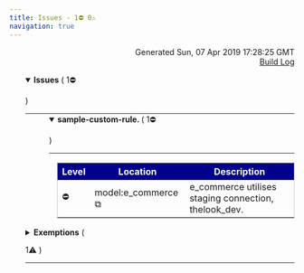 ```yaml
---
title: Issues - 1⛔ 0⚠️  
navigation: true
---
```

<p style="text-align:right;color:#cccs">
Generated Sun, 07 Apr 2019 17:28:25 GMT
<br><a href="http://ec2-35-177-185-218.eu-west-2.compute.amazonaws.com:8080/job/look_at_me_sideways/26/">Build Log</a>
</p>



<details style="margin-left: 3em" open="open">
<summary style="margin-left:-1em;border-bottom:solid 1px #333;">
<b>Issues</b>
(
   1⛔ 

)
</summary>



<details style="margin-left: 3em" open="open">
<summary style="margin-left:-1em;border-bottom:solid 1px #333;">
<b>sample-custom-rule. </b>
(
   1⛔ 

)
</summary>

<table style="border:solid 1px #ccc">
<thead style="background-color:darkblue;color:white"><tr>
<th>Level</th>
<th>Location</th>
<th>Description</th>
</tr></thead>
<tbody>

<tr>
<td>⛔</td>
<td>model:e_commerce <a href="&#47;projects&#47;thelook&#47;files&#47;e_commerce.model.lkml" style="text-decoration: none">⧉</a></td>
<td>e_commerce utilises staging connection, thelook_dev.</td>
</tr>

</tbody>
</table>


</details>


</details>





<details style="margin-left: 3em" >
<summary style="margin-left:-1em;border-bottom:solid 1px #333;">
<b>Exemptions</b>
(

 1⚠️ 
)
</summary>



<details style="margin-left: 3em" open="open">
<summary style="margin-left:-1em;border-bottom:solid 1px #333;">
<b><a href="https://looker-open-source.github.io/look-at-me-sideways/rules.html#f4">F4</a>. Description or hidden</b>
(

 1⚠️ 
)
</summary>



<details style="margin-left: 3em" open="open">
<summary style="margin-left:-1em;border-bottom:solid 1px #333;">
<b>field is-self descriptive</b>
(

 1⚠️ 
)
</summary>

<table style="border:solid 1px #ccc">
<thead style="background-color:darkblue;color:white"><tr>
<th>Level</th>
<th>Location</th>
<th>Description</th>
</tr></thead>
<tbody>

<tr>
<td>⚠️</td>
<td>view:products&#47;field:sku <a href="&#47;projects&#47;thelook&#47;files&#47;products.view.lkml#view:products&#47;field:sku" style="text-decoration: none">⧉</a></td>
<td>view:products/field:sku is missing a description</td>
</tr>

</tbody>
</table>


</details>


</details>


</details>




